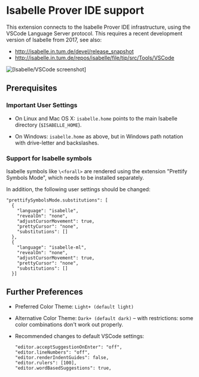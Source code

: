 # Isabelle Prover IDE support

This extension connects to the Isabelle Prover IDE infrastructure, using the
VSCode Language Server protocol. This requires a recent development version of
Isabelle from 2017, see also:

  * <http://isabelle.in.tum.de/devel/release_snapshot>
  * <http://isabelle.in.tum.de/repos/isabelle/file/tip/src/Tools/VSCode>

![[Isabelle/VSCode screenshot]](http://isabelle.in.tum.de/repos/isabelle/raw-file/9fe05edaa351/src/Tools/VSCode/extension/isabelle_vscode.png)


## Prerequisites ##

### Important User Settings ###

  * On Linux and Mac OS X: `isabelle.home` points to the main Isabelle
    directory (`$ISABELLE_HOME`).

  * On Windows: `isabelle.home` as above, but in Windows path notation with
    drive-letter and backslashes.


### Support for Isabelle symbols ###

Isabelle symbols like `\<forall>` are rendered using the extension "Prettify
Symbols Mode", which needs to be installed separately.

In addition, the following user settings should be changed:

```
"prettifySymbolsMode.substitutions": [
  {
    "language": "isabelle",
    "revealOn": "none",
    "adjustCursorMovement": true,
    "prettyCursor": "none",
    "substitutions": []
  },
  {
    "language": "isabelle-ml",
    "revealOn": "none",
    "adjustCursorMovement": true,
    "prettyCursor": "none",
    "substitutions": []
  }]
```


## Further Preferences ##

  * Preferred Color Theme: `Light+ (default light)`

  * Alternative Color Theme: `Dark+ (default dark)` – with restrictions: some color
    combinations don't work out properly.

  * Recommended changes to default VSCode settings:

    ```
    "editor.acceptSuggestionOnEnter": "off",
    "editor.lineNumbers": "off",
    "editor.renderIndentGuides": false,
    "editor.rulers": [100],
    "editor.wordBasedSuggestions": true,
    ```
